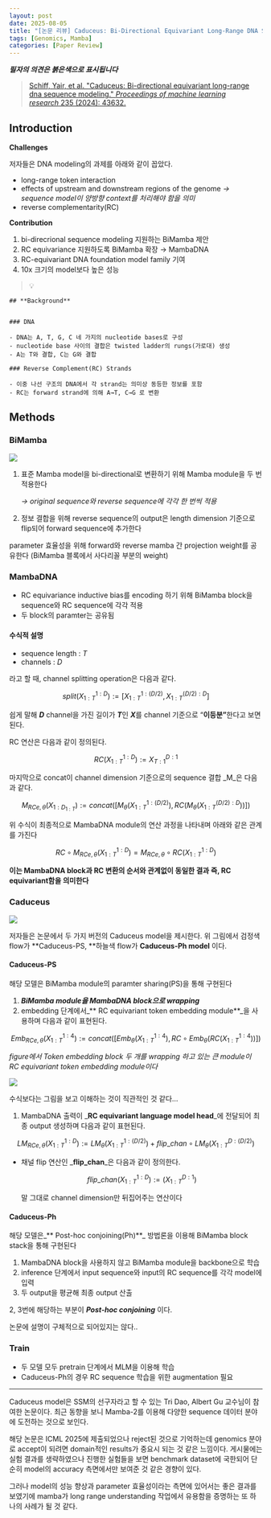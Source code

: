 ```yaml
---
layout: post
date: 2025-08-05
title: "[논문 리뷰] Caduceus: Bi-Directional Equivariant Long-Range DNA Sequence Modeling"
tags: [Genomics, Mamba]
categories: [Paper Review]
---
```


<span class="notion-red">_**필자의 의견은 붉은색으로 표시됩니다**_</span>


> [Schiff, Yair, et al. "Caduceus: Bi-directional equivariant long-range dna sequence modeling." ](https://pmc.ncbi.nlm.nih.gov/articles/PMC12189541/)[_Proceedings of machine learning research_](https://pmc.ncbi.nlm.nih.gov/articles/PMC12189541/)[ 235 (2024): 43632.](https://pmc.ncbi.nlm.nih.gov/articles/PMC12189541/)



## Introduction


**Challenges**


저자들은 DNA modeling의 과제를 아래와 같이 꼽았다.

- long-range token interaction
- effects of upstream and downstream regions of the genome 
_→ sequence model이 양방향 context를 처리해야 함을 의미_
- reverse complementarity(RC)

**Contribution**

1. bi-direcrional sequence modeling 지원하는 BiMamba 제안
1. RC equivariance 지원하도록 BiMamba 확장 → MambaDNA
1. RC-equivariant DNA foundation model family 기여
1. 10x 크기의 model보다 높은 성능

> 💡 


	## **Background**


	### DNA

	- DNA는 A, T, G, C 네 가지의 nucleotide bases로 구성
	- nucleotide base 사이의 결합은 twisted ladder의 rungs(가로대) 생성
	- A는 T와 결합, C는 G와 결합

	### Reverse Complement(RC) Strands

	- 이중 나선 구조의 DNA에서 각 strand는 의미상 동등한 정보를 포함
	- RC는 forward strand에 의해 A→T, C→G 로 변환


## Methods



### BiMamba


![](https://prod-files-secure.s3.us-west-2.amazonaws.com/542b861c-36a8-4051-84e5-8804b6728dba/2c247d59-7815-4980-99f0-8f0d21f445a7/image.png?X-Amz-Algorithm=AWS4-HMAC-SHA256&X-Amz-Content-Sha256=UNSIGNED-PAYLOAD&X-Amz-Credential=ASIAZI2LB4667DIOAEUQ%2F20250919%2Fus-west-2%2Fs3%2Faws4_request&X-Amz-Date=20250919T220108Z&X-Amz-Expires=3600&X-Amz-Security-Token=IQoJb3JpZ2luX2VjEGUaCXVzLXdlc3QtMiJGMEQCIGbEvQz1%2FBVroCGdzKkl3Yc3ifAZGi%2FDXPgpe4IxpCJOAiA8sfLVaQDyyVKI5QMFxYjHicDT2mxOv2Wk43BYmjySeyqIBAje%2F%2F%2F%2F%2F%2F%2F%2F%2F%2F8BEAAaDDYzNzQyMzE4MzgwNSIM44P6kdmyn8PgAct0KtwD2SCA0E31zbEnYqzaXKnZkmpUZ5zm5Ufnbu8LUyx%2FPeuMfH4bDiYvHzILS4PHYQE0OQ6VfQU%2BhSA1OwcuaCfRNqVu926CeCYKVBL%2Ft3fzn2Ua6RavSUC2phjeg4XcEhKwAH0QOAXdOP8%2BQroRC6u0r9BNmgtrv%2FEBacmeQTcB9uXIUk%2FWYuj9HN2KZTGAMqf5acdLNwHNS%2BOK8k0gMKwCQQUj%2B9qix%2FkNTID%2FEv0gaC%2FINOyhH0ods%2BU3c7HG6RFwoQ%2FjJnRM8NTs41g0leH4uAX1kVlAwwpkGb%2BZdZ40dODs%2BXbhxPVUKGXZJ8McCrsisyGPLbQikWFV6lhJm0KUmGQWteJOyfqxnJu2%2BAqwTh3hwHmPppLRvU3%2BuOPynsRkOihZHlrJxWAbhTh%2B%2BxFcs0PLkwpBJcj4Ew28qCJaq3baAq7Wm2NQ3ZZTzdiHtSms27ACA3PQsQm11PCGJHC6JTftLEm4I3%2Bw1%2BxwdmUa7KvLUX7DMZH9XafthNioRnao7%2FrcDpKk526tdGiIarhgS5TZcnym2xYjsupMoK1L1hVT2B96%2BpUf0uWNVQAFuQSC%2FgBz7%2FrL7elgLsWm%2BrrClNVFowKoI4FWOB3TTGWPaKwTNTxP1ZUw0c4X2HYw6oi3xgY6pgEbJN9dv5p%2Bla5hplnwcVc43hD4WYdlF5B5bMRBRkfJsep8ca0Wu3ooDKB1Q6ansL3RiaDCEy%2BOI%2FUROTr8yrq40%2BZG72ne3IVj6aotW2va0YPrNVVyiNrlGvW73z%2FVuiau2s4YZEFyl6%2BlFwYr2RVs9m1MwCApEp2FR47GUvnMhmIGmeXZSOHuwyK7DbcqEnpYas1t3r9qNfbDIDhzexwiPz2o4Gw7&X-Amz-Signature=4ceb4a71bebf7ef5bdf88323c8bb39049eb4c4294730c48e3f1634482243e6a5&X-Amz-SignedHeaders=host&x-amz-checksum-mode=ENABLED&x-id=GetObject)

1. 표준 Mamba model을 bi-directional로 변환하기 위해 Mamba module을 두 번 적용한다

	_→ original sequence와 reverse sequence에 각각 한 번씩 적용_

1. 정보 결합을 위해 reverse sequence의 output은 length dimension 기준으로 flip되어 forward sequence에 추가한다

parameter 효율성을 위해 forward와 reverse mamba 간 projection weight를 공유한다 (BiMamba 블록에서 사다리꼴 부분의 weight)



### MambaDNA

- RC equivariance inductive bias를 encoding 하기 위해 BiMamba block을 sequence와 RC sequence에 각각 적용
- 두 block의 paramter는 공유됨


#### 수식적 설명

- sequence length : _T_
- channels : _D_

라고 할 때,  channel splitting operation은 다음과 같다.


$$
split(X^{1:D}_{1:T}):=[X^{1:(D/2)}_{1:T},X^{(D/2):D}_{1:T}]
$$


<span class="notion-red">쉽게 말해 </span><span class="notion-red">_**D**_</span><span class="notion-red"> channel을 가진 길이가 </span><span class="notion-red">_**T**_</span><span class="notion-red">인 </span><span class="notion-red">_**X**_</span><span class="notion-red">를 channel 기준으로 “</span><span class="notion-red">**이등분”**</span><span class="notion-red">한다고 보면 된다.</span>


RC 연산은 다음과 같이 정의된다.


$$
RC(X^{1:D}_{1:T}):=X^{D:1}_{T:1}
$$


마지막으로 concat이 channel dimension 기준으로의 sequence 결합 _M_은 다음과 같다.


$$
M_{RCe,\theta}(X_{1:D_{1:T}}):=concat([M_{\theta}(X^{1:(D/2)}_{1:T}),RC(M_{\theta}(X^{(D/2):D}_{1:T}))])
$$


위 수식이 최종적으로 MambaDNA module의 연산 과정을 나타내며 아래와 같은 관계를 가진다


$$
RC\circ M_{RCe,\theta}(X^{1:D}_{1:T}) = M_{RCe,\theta} \circ RC(X^{1:D}_{1:T})
$$


**이는 MambaDNA block과 RC 변환의 순서와 관계없이 동일한 결과 즉, RC equivariant함을 의미한다**



### Caduceus


![](https://prod-files-secure.s3.us-west-2.amazonaws.com/542b861c-36a8-4051-84e5-8804b6728dba/f94a60d7-8145-473b-aef9-7c68d3ec604a/image.png?X-Amz-Algorithm=AWS4-HMAC-SHA256&X-Amz-Content-Sha256=UNSIGNED-PAYLOAD&X-Amz-Credential=ASIAZI2LB4667DIOAEUQ%2F20250919%2Fus-west-2%2Fs3%2Faws4_request&X-Amz-Date=20250919T220108Z&X-Amz-Expires=3600&X-Amz-Security-Token=IQoJb3JpZ2luX2VjEGUaCXVzLXdlc3QtMiJGMEQCIGbEvQz1%2FBVroCGdzKkl3Yc3ifAZGi%2FDXPgpe4IxpCJOAiA8sfLVaQDyyVKI5QMFxYjHicDT2mxOv2Wk43BYmjySeyqIBAje%2F%2F%2F%2F%2F%2F%2F%2F%2F%2F8BEAAaDDYzNzQyMzE4MzgwNSIM44P6kdmyn8PgAct0KtwD2SCA0E31zbEnYqzaXKnZkmpUZ5zm5Ufnbu8LUyx%2FPeuMfH4bDiYvHzILS4PHYQE0OQ6VfQU%2BhSA1OwcuaCfRNqVu926CeCYKVBL%2Ft3fzn2Ua6RavSUC2phjeg4XcEhKwAH0QOAXdOP8%2BQroRC6u0r9BNmgtrv%2FEBacmeQTcB9uXIUk%2FWYuj9HN2KZTGAMqf5acdLNwHNS%2BOK8k0gMKwCQQUj%2B9qix%2FkNTID%2FEv0gaC%2FINOyhH0ods%2BU3c7HG6RFwoQ%2FjJnRM8NTs41g0leH4uAX1kVlAwwpkGb%2BZdZ40dODs%2BXbhxPVUKGXZJ8McCrsisyGPLbQikWFV6lhJm0KUmGQWteJOyfqxnJu2%2BAqwTh3hwHmPppLRvU3%2BuOPynsRkOihZHlrJxWAbhTh%2B%2BxFcs0PLkwpBJcj4Ew28qCJaq3baAq7Wm2NQ3ZZTzdiHtSms27ACA3PQsQm11PCGJHC6JTftLEm4I3%2Bw1%2BxwdmUa7KvLUX7DMZH9XafthNioRnao7%2FrcDpKk526tdGiIarhgS5TZcnym2xYjsupMoK1L1hVT2B96%2BpUf0uWNVQAFuQSC%2FgBz7%2FrL7elgLsWm%2BrrClNVFowKoI4FWOB3TTGWPaKwTNTxP1ZUw0c4X2HYw6oi3xgY6pgEbJN9dv5p%2Bla5hplnwcVc43hD4WYdlF5B5bMRBRkfJsep8ca0Wu3ooDKB1Q6ansL3RiaDCEy%2BOI%2FUROTr8yrq40%2BZG72ne3IVj6aotW2va0YPrNVVyiNrlGvW73z%2FVuiau2s4YZEFyl6%2BlFwYr2RVs9m1MwCApEp2FR47GUvnMhmIGmeXZSOHuwyK7DbcqEnpYas1t3r9qNfbDIDhzexwiPz2o4Gw7&X-Amz-Signature=300d1e1cf7b05c3ebdf81842add10e364cdc7bc3e1079c562d11898d93c74de2&X-Amz-SignedHeaders=host&x-amz-checksum-mode=ENABLED&x-id=GetObject)


저자들은 논문에서 두 가지 버전의 Caduceus model을 제시한다. 위 그림에서 검정색 flow가 **Caduceus-PS, **하늘색 flow가 **Caduceus-Ph model** 이다.



#### Caduceus-PS


해당 모델은 BiMamba module의 paramter sharing(PS)을 통해 구현된다

1. _**BiMamba module을 MambaDNA block으로 wrapping**_
1. embedding 단계에서_** RC equivariant token embedding module**_을 사용하며 다음과 같이 표현된다.

$$
Emb_{RCe,\theta}(X^{1:4}_{1:T}):=concat([Emb_{\theta}(X^{1:4}_{1:T}),RC \circ Emb_{\theta}(RC(X^{1:4}_{1:T}))])
$$


_figure에서 Token embedding block 두 개를 wrapping 하고 있는 큰 module이 RC equivariant token embedding module이다_


![](https://prod-files-secure.s3.us-west-2.amazonaws.com/542b861c-36a8-4051-84e5-8804b6728dba/b175e4da-71eb-4e91-8c23-a06dabe673c9/image.png?X-Amz-Algorithm=AWS4-HMAC-SHA256&X-Amz-Content-Sha256=UNSIGNED-PAYLOAD&X-Amz-Credential=ASIAZI2LB4667DIOAEUQ%2F20250919%2Fus-west-2%2Fs3%2Faws4_request&X-Amz-Date=20250919T220108Z&X-Amz-Expires=3600&X-Amz-Security-Token=IQoJb3JpZ2luX2VjEGUaCXVzLXdlc3QtMiJGMEQCIGbEvQz1%2FBVroCGdzKkl3Yc3ifAZGi%2FDXPgpe4IxpCJOAiA8sfLVaQDyyVKI5QMFxYjHicDT2mxOv2Wk43BYmjySeyqIBAje%2F%2F%2F%2F%2F%2F%2F%2F%2F%2F8BEAAaDDYzNzQyMzE4MzgwNSIM44P6kdmyn8PgAct0KtwD2SCA0E31zbEnYqzaXKnZkmpUZ5zm5Ufnbu8LUyx%2FPeuMfH4bDiYvHzILS4PHYQE0OQ6VfQU%2BhSA1OwcuaCfRNqVu926CeCYKVBL%2Ft3fzn2Ua6RavSUC2phjeg4XcEhKwAH0QOAXdOP8%2BQroRC6u0r9BNmgtrv%2FEBacmeQTcB9uXIUk%2FWYuj9HN2KZTGAMqf5acdLNwHNS%2BOK8k0gMKwCQQUj%2B9qix%2FkNTID%2FEv0gaC%2FINOyhH0ods%2BU3c7HG6RFwoQ%2FjJnRM8NTs41g0leH4uAX1kVlAwwpkGb%2BZdZ40dODs%2BXbhxPVUKGXZJ8McCrsisyGPLbQikWFV6lhJm0KUmGQWteJOyfqxnJu2%2BAqwTh3hwHmPppLRvU3%2BuOPynsRkOihZHlrJxWAbhTh%2B%2BxFcs0PLkwpBJcj4Ew28qCJaq3baAq7Wm2NQ3ZZTzdiHtSms27ACA3PQsQm11PCGJHC6JTftLEm4I3%2Bw1%2BxwdmUa7KvLUX7DMZH9XafthNioRnao7%2FrcDpKk526tdGiIarhgS5TZcnym2xYjsupMoK1L1hVT2B96%2BpUf0uWNVQAFuQSC%2FgBz7%2FrL7elgLsWm%2BrrClNVFowKoI4FWOB3TTGWPaKwTNTxP1ZUw0c4X2HYw6oi3xgY6pgEbJN9dv5p%2Bla5hplnwcVc43hD4WYdlF5B5bMRBRkfJsep8ca0Wu3ooDKB1Q6ansL3RiaDCEy%2BOI%2FUROTr8yrq40%2BZG72ne3IVj6aotW2va0YPrNVVyiNrlGvW73z%2FVuiau2s4YZEFyl6%2BlFwYr2RVs9m1MwCApEp2FR47GUvnMhmIGmeXZSOHuwyK7DbcqEnpYas1t3r9qNfbDIDhzexwiPz2o4Gw7&X-Amz-Signature=b911b7e382dc45e1363347272590ca9ed6fd028c590ddf78406a2db5fd3d88b9&X-Amz-SignedHeaders=host&x-amz-checksum-mode=ENABLED&x-id=GetObject)


<span class="notion-red">수식보다는 그림을 보고 이해하는 것이 직관적인 것 같다…</span>

1. MambaDNA 출력이 _**RC equivariant language model head**_에 전달되어 최종 output 생성하며 다음과 같이 표현된다.

$$
LM_{RCe,\theta}(X^{1:D}_{1:T}):= LM_{\theta}(X^{1:(D/2)}_{1:T})+flip\_chan\circ LM_{\theta}(X^{D:(D/2)}_{1:T})
$$

- 채널 flip 연산인 _**flip\_chan**_은 다음과 같이 정의한다.

	$$
	flip\_chan(X^{1:D}_{1:T}):=(X^{D:1}_{1:T})
	$$


	말 그대로 channel dimension만 뒤집어주는 연산이다



#### Caduceus-Ph


해당 모델은_** Post-hoc conjoining(Ph)**_ 방법론을 이용해 BiMamba block stack을 통해 구현된다

1. MambaDNA block을 사용하지 않고 BiMamba module을 backbone으로 학습
1. inference 단계에서 input sequence와 input의 RC sequence를 각각 model에 입력
1. 두 output을 평균해 최종 output 산출

2, 3번에 해당하는 부분이 _**Post-hoc conjoining**_ 이다.


<span class="notion-red">논문에 설명이 구체적으로 되어있지는 않다..</span>



### Train

- 두 모델 모두 pretrain 단계에서 MLM을 이용해 학습
- Caduceus-Ph의 경우 RC sequence 학습을 위한 augmentation 필요

---


<span class="notion-red">Caduceus model은 SSM의 선구자라고 할 수 있는 Tri Dao, Albert Gu 교수님이 참여한 논문이다. 최근 동향을 보니 Mamba-2를 이용해 다양한 sequence 데이터 분야에 도전하는 것으로 보인다.</span>


<span class="notion-red">해당 논문은 ICML 2025에 제출되었으나 reject된 것으로 기억하는데 genomics 분야로 accept이 되려면 domain적인 results가 중요시 되는 것 같은 느낌이다. 게시물에는 실험 결과를 생략하였으나 진행한 실험들을 보면 benchmark dataset에 국한되어 단순히 model의 accuracy 측면에서만 보여준 것 같은 경향이 있다.</span>


<span class="notion-red">그러나 model의 성능 향상과 parameter 효율성이라는 측면에 있어서는 좋은 결과를 보였기에 mamba가 long range understanding 작업에서 유용함을 증명하는 또 하나의 사례가 될 것 같다.</span>

